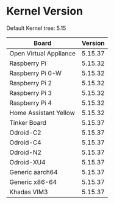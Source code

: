 
# Kernel Version

Default Kernel tree: 5.15

| Board | Version |
|-------|---------|
| Open Virtual Appliance | 5.15.37 |
| Raspberry Pi | 5.15.32 |
| Raspberry Pi 0-W | 5.15.32 |
| Raspberry Pi 2 | 5.15.32 |
| Raspberry Pi 3 | 5.15.32 |
| Raspberry Pi 4 | 5.15.32 |
| Home Assistant Yellow | 5.15.32 |
| Tinker Board | 5.15.37 |
| Odroid-C2 | 5.15.37 |
| Odroid-C4 | 5.15.37 |
| Odroid-N2 | 5.15.37 |
| Odroid-XU4 | 5.15.37 |
| Generic aarch64 | 5.15.37 |
| Generic x86-64 | 5.15.37 |
| Khadas VIM3 | 5.15.37 |
